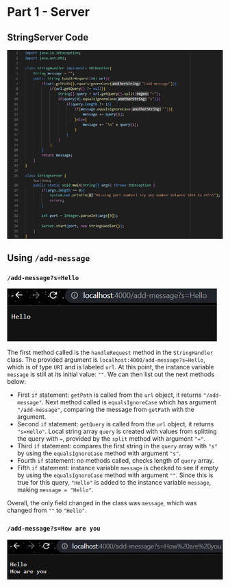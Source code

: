 # Part 1 - Server
## StringServer Code
![Code Image](week2images/stringservercode.png)

## Using `/add-message`
### `/add-message?s=Hello`
![Message 1 Image](week2images/firstmessage.png)

The first method called is the `handleRequest` method in the `StringHandler` class. The provided argument is `localhost:4000/add-message?s=Hello`, which is of type `URI` and is labeled `url`. At this point, the instance variable `message` is still at its initial value: `""`. We can then list out the next methods below:

- First `if` statement: `getPath` is called from the `url` object, it returns `"/add-message"`. Next method called is `equalsIgnoreCase` which has argument `"/add-message"`, comparing the message from `getPath` with the argument.
- Second `if` statement: `getQuery` is called from the `url` object, it returns `"s=Hello"`. Local string array `query` is created with values from splitting the query with `=`, provided by the `split` method with argument `"="`.
- Third `if` statement: compares the first string in the `query` array with `"s"` by using the `equalsIgnoreCase` method with argument `"s"`.
- Fourth `if` statement: no methods called, checks length of `query` array.
- Fifth `if` statement: instance variable `message` is checked to see if empty by using the `equalsIgnoreCase` method with argument `""`. Since this is true for this query, `"Hello"` is added to the instance variable `message`, making `message = "Hello"`. 

Overall, the only field changed in the class was `message`, which was changed from `""` to `"Hello"`.
### `/add-message?s=How are you`
![Message 2 Image](week2images/secondmessage.png)
